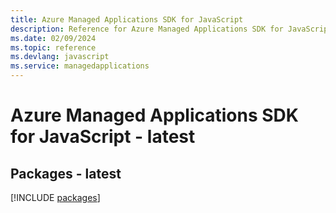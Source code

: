 ```yaml
---
title: Azure Managed Applications SDK for JavaScript
description: Reference for Azure Managed Applications SDK for JavaScript
ms.date: 02/09/2024
ms.topic: reference
ms.devlang: javascript
ms.service: managedapplications
---
```

# Azure Managed Applications SDK for JavaScript - latest
## Packages - latest
[!INCLUDE [packages](managed-applications-index.md)]